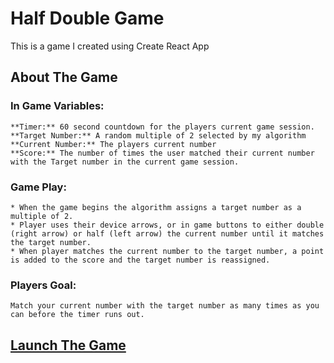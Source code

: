 # Half Double Game

This is a game I created using Create React App

## About The Game

### In Game Variables:
    **Timer:** 60 second countdown for the players current game session.
    **Target Number:** A random multiple of 2 selected by my algorithm
    **Current Number:** The players current number
    **Score:** The number of times the user matched their current number with the Target number in the current game session.

### Game Play:
    * When the game begins the algorithm assigns a target number as a multiple of 2. 
    * Player uses their device arrows, or in game buttons to either double (right arrow) or half (left arrow) the current number until it matches the target number.
    * When player matches the current number to the target number, a point is added to the score and the target number is reassigned.

### Players Goal:
    Match your current number with the target number as many times as you can before the timer runs out.

## [Launch The Game](https://zevsaloff.github.io/half-double/)


